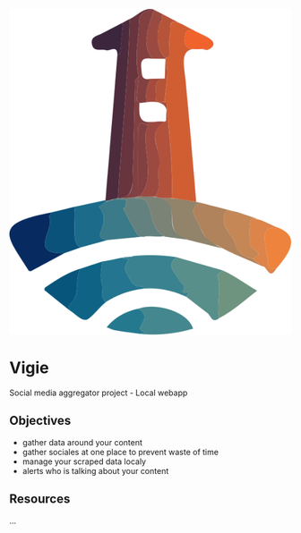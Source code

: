 ![logo for Vigie](/static/Media/Logo%20Vigie.svg)

# Vigie
Social media aggregator project - Local webapp

## Objectives
* gather data around your content
* gather sociales at one place to prevent waste of time
* manage your scraped data localy
* alerts who is talking about your content

## Resources
...